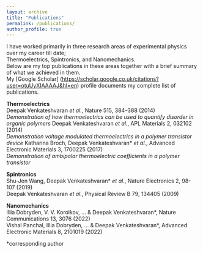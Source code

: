 ```yaml
---
layout: archive
title: "Publications"
permalink: /publications/
author_profile: true
---
```

I have worked primarily in three research areas of experimental physics over my career till date;  
Thermoelectrics, Spintronics, and Nanomechanics.  
Below are my top publications in these areas together with a brief summary of what we achieved in them.  
My [Google Scholar] (https://scholar.google.co.uk/citations?user=otuUyXIAAAAJ&hl=en) profile documents my complete list of publications.

**Thermoelectrics**  
Deepak Venkateshvaran *et al.*, Nature 515, 384–388 (2014)  
  *Demonstration of how thermoelectrics can be used to quantify disorder in organic polymers*
Deepak Venkateshvaran *et al.*, APL Materials 2, 032102 (2014)  
  *Demonstration voltage modulated thermoelectrics in a polymer transistor device*
Katharina Broch, Deepak Venkateshvaran* *et al.*, Advanced Electronic Materials 3, 1700225 (2017)  
  *Demonstration of ambipolar thermoelectric coefficients in a polymer transistor*

**Spintronics**  
Shu-Jen Wang, Deepak Venkateshvaran* *et al.*, Nature Electronics 2, 98-107 (2019)  
Deepak Venkateshvaran *et al.*, Physical Review B 79, 134405 (2009)

**Nanomechanics**  
Illia Dobryden, V. V. Korolkov, ... & Deepak Venkateshvaran*, Nature Communications 13, 3076 (2022)  
Vishal Panchal, Illia Dobryden, ... & Deepak Venkateshvaran*, Advanced Electronic Materials 8, 2101019 (2022)

*corresponding author
